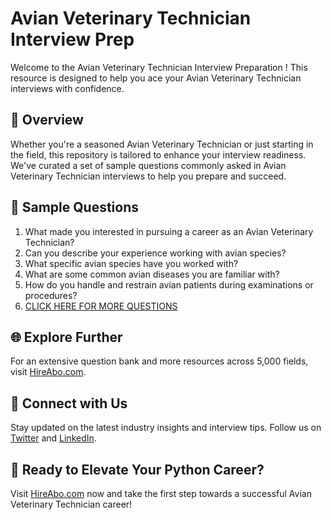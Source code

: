 # Avian Veterinary Technician Interview Prep

Welcome to the Avian Veterinary Technician Interview Preparation ! This resource is designed to help you ace your Avian Veterinary Technician interviews with confidence.

## 🚀 Overview

Whether you're a seasoned Avian Veterinary Technician or just starting in the field, this repository is tailored to enhance your interview readiness. We've curated a set of sample questions commonly asked in Avian Veterinary Technician interviews to help you prepare and succeed.

## 📝 Sample Questions

1. What made you interested in pursuing a career as an Avian Veterinary Technician?
2. Can you describe your experience working with avian species?
3. What specific avian species have you worked with?
4. What are some common avian diseases you are familiar with?
5. How do you handle and restrain avian patients during examinations or procedures?
6. [CLICK HERE FOR MORE QUESTIONS](https://hireabo.com/job/24_1_12/Avian%20Veterinary%20Technician)

## 🌐 Explore Further

For an extensive question bank and more resources across 5,000 fields, visit [HireAbo.com](https://www.hireabo.com).

## 📱 Connect with Us

Stay updated on the latest industry insights and interview tips. Follow us on [Twitter](https://twitter.com/hireabo) and [LinkedIn](https://www.linkedin.com/in/hire-abo-3609972a8/).

## 🚀 Ready to Elevate Your Python Career?

Visit [HireAbo.com](https://www.hireabo.com) now and take the first step towards a successful Avian Veterinary Technician career!